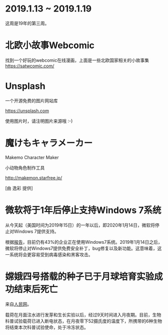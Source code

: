 # 2019.1.13 ~ 2019.1.19

这周是19年的第三周。

# 北欧小故事Webcomic

找到一个好玩的webcomic在线漫画，上面是一些北欧国家相关的小故事集
https://satwcomic.com/

# Unsplash

一个开源免费的图片网站库

https://unsplash.com

使用图片时，请注明图片来源哦 :-)

# 魔けもキャラメーカー

Makemo Character Maker

小动物角色制作工具

http://makemon.starfree.jp/

[由 逸彩 提供]


# 微软将于1年后停止支持Windows 7系统

从今天起（美国时间为2019年15日）的一年以后，即2020年1月14日，微软将停止对Windows 7提供支持。

根据[报告](https://kollective.com/resource/the-death-of-windows-7-countdown/page/13/)，目前仍有43%的企业正在使用Windows7系统。2019年1月14日之后，微软将停止对Windows7提供免费安全补丁，bug修复以及新功能。这意味着，这一系统将会更容易受到病毒感染和黑客攻击。


# 嫦娥四号搭载的种子已于月球培育实验成功结束后死亡

来自[人民网](http://paper.people.com.cn/rmrb/html/2019-01/16/nw.D110000renmrb_20190116_1-12.htm)。

载荷在月面注水进行发芽和生长实验以后，经过9天时间进入月夜期。目前，生物科普试验载荷已进入断电状态，在月夜零下52摄氏度的温度下，所携带的6种生物将结束本次科普试验使命，处于冷冻状态。
